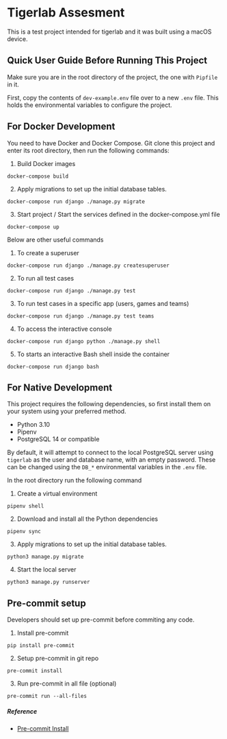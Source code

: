 # Tigerlab Assesment

This is a test project intended for tigerlab and it was built using a macOS device.

## Quick User Guide Before Running This Project

Make sure you are in the root directory of the project, the one with `Pipfile` in it.

First, copy the contents of `dev-example.env` file over to a new `.env` file. This holds the environmental variables to configure the project.

## For Docker Development

You need to have Docker and Docker Compose. Git clone this project and enter its root directory, then run the following commands:

1. Build Docker images
```
docker-compose build
```
2. Apply migrations to set up the initial database tables.
```
docker-compose run django ./manage.py migrate
```
3. Start project / Start the services defined in the docker-compose.yml file
```
docker-compose up
```

Below are other useful commands

1. To create a superuser
```
docker-compose run django ./manage.py createsuperuser
```
2. To run all test cases
```
docker-compose run django ./manage.py test
```
3. To run test cases in a specific app (users, games and teams)
```
docker-compose run django ./manage.py test teams
```
4. To access the interactive console
```
docker-compose run django python ./manage.py shell
```
5. To starts an interactive Bash shell inside the container
```
docker-compose run django bash
```

## For Native Development

This project requires the following dependencies, so first install them on your system using your preferred method.
- Python 3.10
- Pipenv
- PostgreSQL 14 or compatible

By default, it will attempt to connect to the local PostgreSQL server using `tigerlab` as the user and database name, with an empty password. These can be changed using the `DB_*` environmental variables in the `.env` file.

In the root directory run the following command

1. Create a virtual environment
```
pipenv shell
```
2. Download and install all the Python dependencies
```
pipenv sync
```
3. Apply migrations to set up the initial database tables.
```
python3 manage.py migrate
```
4. Start the local server
```
python3 manage.py runserver
```

## Pre-commit setup

Developers should set up pre-commit before commiting any code.

1. Install pre-commit
```
pip install pre-commit
```
2. Setup pre-commit in git repo
```
pre-commit install
```
3. Run pre-commit in all file (optional)
```
pre-commit run --all-files
```

##### Reference
- [Pre-commit Install](https://pre-commit.com/#install)
